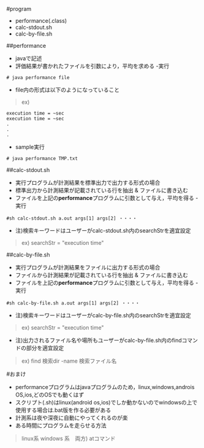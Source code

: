#program
- performance(.class)
- calc-stdout.sh
- calc-by-file.sh

##performance
- javaで記述
- 評価結果が書かれたファイルを引数により，平均を求める
-実行
```
# java performance file
```
- file内の形式は以下のようになっていること
>ex)

```
execution time = ~sec
execution time = ~sec
.
.
.
```

- sample実行
```
# java performance TMP.txt
```

##calc-stdout.sh
- 実行プログラムが計測結果を標準出力で出力する形式の場合
- 標準出力から計測結果が記載されている行を抽出 & ファイルに書き込む
- ファイルを上記の**performance**プログラムに引数として与え，平均を得る
-実行
```
#sh calc-stdout.sh a.out args[1] args[2] ・・・・
```
- 注)検索キーワードはユーザーがcalc-stdout.sh内のsearchStrを適宜設定
>ex) searchStr = "execution time"


##calc-by-file.sh
- 実行プログラムが計測結果をファイルに出力する形式の場合
- ファイルから計測結果が記載されている行を抽出 & ファイルに書き込む
- ファイルを上記の**performance**プログラムに引数として与え，平均を得る
-実行
```
#sh calc-by-file.sh a.out args[1] args[2] ・・・・
```
- 注)検索キーワードはユーザーがcalc-by-file.sh内のsearchStrを適宜設定

>ex) searchStr = "execution time"

- 注)出力されるファイル名や場所もユーザーがcalc-by-file.sh内のfindコマンドの部分を適宜設定

>ex) find 検索dir -name 検索ファイル名


#おまけ
- performanceプログラムはjavaプログラムのため，linux,windows,androis OS,ios,どのOSでも動くはず
- スクリプト(.sh)はlinux(android os,ios)でしか動かないのでwindowsの上で使用する場合は.bat版を作る必要がある
- 計測系は夜や深夜に自動にやってくれるのが楽
- ある時間にプログラムを走らせる方法

> linux系 windows 系　両方) atコマンド

